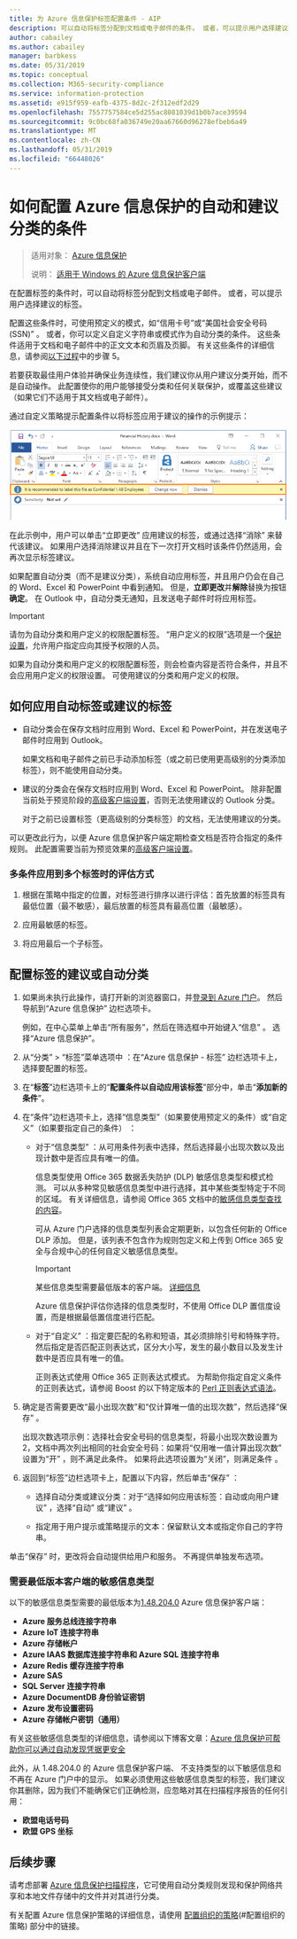 ```yaml
---
title: 为 Azure 信息保护标签配置条件 - AIP
description: 可以自动将标签分配到文档或电子邮件的条件。 或者，可以提示用户选择建议的标签。
author: cabailey
ms.author: cabailey
manager: barbkess
ms.date: 05/31/2019
ms.topic: conceptual
ms.collection: M365-security-compliance
ms.service: information-protection
ms.assetid: e915f959-eafb-4375-8d2c-2f312edf2d29
ms.openlocfilehash: 7557757584ce5d255ac8081039d1b0b7ace39594
ms.sourcegitcommit: 9c0bc68fa036749e20aa67660d96278efbeb6a49
ms.translationtype: MT
ms.contentlocale: zh-CN
ms.lasthandoff: 05/31/2019
ms.locfileid: "66448026"
---
```

# <a name="how-to-configure-conditions-for-automatic-and-recommended-classification-for-azure-information-protection"></a>如何配置 Azure 信息保护的自动和建议分类的条件

>适用对象：  [Azure 信息保护](https://azure.microsoft.com/pricing/details/information-protection)
>
> 说明：  [适用于 Windows 的 Azure 信息保护客户端](faqs.md#whats-the-difference-between-the-azure-information-protection-client-and-the-azure-information-protection-unified-labeling-client)

在配置标签的条件时，可以自动将标签分配到文档或电子邮件。 或者，可以提示用户选择建议的标签。 

配置这些条件时，可使用预定义的模式，如“信用卡号”或“美国社会安全号码 (SSN)”   。 或者，你可以定义自定义字符串或模式作为自动分类的条件。 这些条件适用于文档和电子邮件中的正文文本和页眉及页脚。 有关这些条件的详细信息，请参阅[以下过程](#to-configure-recommended-or-automatic-classification-for-a-label)中的步骤 5。

若要获取最佳用户体验并确保业务连续性，我们建议你从用户建议分类开始，而不是自动操作。 此配置使你的用户能够接受分类和任何关联保护，或覆盖这些建议（如果它们不适用于其文档或电子邮件）。

通过自定义策略提示配置条件以将标签应用于建议的操作的示例提示：

![Azure 信息保护检测和建议](./media/info-protect-recommend-calloutsv2.png)

在此示例中，用户可以单击“立即更改”  应用建议的标签，或通过选择“消除”  来替代该建议。 如果用户选择消除建议并且在下一次打开文档时该条件仍然适用，会再次显示标签建议。

如果配置自动分类（而不是建议分类），系统自动应用标签，并且用户仍会在自己的 Word、Excel 和 PowerPoint 中看到通知。 但是，**立即更改**并**解除**替换为按钮**确定**。 在 Outlook 中，自动分类无通知，且发送电子邮件时将应用标签。

> [!IMPORTANT]
>请勿为自动分类和用户定义的权限配置标签。 “用户定义的权限”选项是一个[保护设置](configure-policy-protection.md)，允许用户指定应向其授予权限的人员。
>
>如果为自动分类和用户定义的权限配置标签，则会检查内容是否符合条件，并且不会应用用户定义的权限设置。 可使用建议的分类和用户定义的权限。

## <a name="how-automatic-or-recommended-labels-are-applied"></a>如何应用自动标签或建议的标签

- 自动分类会在保存文档时应用到 Word、Excel 和 PowerPoint，并在发送电子邮件时应用到 Outlook。 
    
    如果文档和电子邮件之前已手动添加标签（或之前已使用更高级别的分类添加标签），则不能使用自动分类。 

- 建议的分类会在保存文档时应用到 Word、Excel 和 PowerPoint。 除非配置当前处于预览阶段的[高级客户端设置](./rms-client/client-admin-guide-customizations.md#enable-recommended-classification-in-outlook)，否则无法使用建议的 Outlook 分类。
    
    对于之前已设置标签（更高级别的分类标签）的文档，无法使用建议的分类。 

可以更改此行为，以便 Azure 信息保护客户端定期检查文档是否符合指定的条件规则。 此配置需要当前为预览效果的[高级客户端设置](./rms-client/client-admin-guide-customizations.md#turn-on-classification-to-run-continuously-in-the-background)。

### <a name="how-multiple-conditions-are-evaluated-when-they-apply-to-more-than-one-label"></a>多条件应用到多个标签时的评估方式

1. 根据在策略中指定的位置，对标签进行排序以进行评估：首先放置的标签具有最低位置（最不敏感），最后放置的标签具有最高位置（最敏感）。

2. 应用最敏感的标签。
 
3. 将应用最后一个子标签。


## <a name="to-configure-recommended-or-automatic-classification-for-a-label"></a>配置标签的建议或自动分类

1. 如果尚未执行此操作，请打开新的浏览器窗口，并[登录到 Azure 门户](configure-policy.md#signing-in-to-the-azure-portal)。 然后导航到“Azure 信息保护”  边栏选项卡。 
    
    例如，在中心菜单上单击“所有服务”，然后在筛选框中开始键入“信息”   。 选择“Azure 信息保护”。 

2. 从“分类” > “标签”菜单选项中   ：在“Azure 信息保护 - 标签”  边栏选项卡上，选择要配置的标签。

3. 在“**标签**”边栏选项卡上的“**配置条件以自动应用该标签**”部分中，单击“**添加新的条件**”。

4. 在“条件”边栏选项卡上，选择“信息类型”（如果要使用预定义的条件）或“自定义”（如果要指定自己的条件）    ：
    - 对于“信息类型”  ：从可用条件列表中选择，然后选择最小出现次数以及出现计数中是否应具有唯一的值。
        
        信息类型使用 Office 365 数据丢失防护 (DLP) 敏感信息类型和模式检测。 可以从多种常见敏感信息类型中进行选择，其中某些类型特定于不同的区域。 有关详细信息，请参阅 Office 365 文档中的[敏感信息类型查找的内容](/office365/securitycompliance/what-the-sensitive-information-types-look-for)。
        
        可从 Azure 门户选择的信息类型列表会定期更新，以包含任何新的 Office DLP 添加。 但是，该列表不包含作为规则包定义和上传到 Office 365 安全与合规中心的任何自定义敏感信息类型。
        
        > [!IMPORTANT]
        > 某些信息类型需要最低版本的客户端。 [详细信息](#sensitive-information-types-that-require-a-minimum-version-of-the-client) 
        
        Azure 信息保护评估你选择的信息类型时，不使用 Office DLP 置信度设置，而是根据最低置信度进行匹配。
    
    - 对于“自定义”  ：指定要匹配的名称和短语，其必须排除引号和特殊字符。 然后指定是否匹配正则表达式，区分大小写，发生的最小数目以及发生计数中是否应具有唯一的值。
        
        正则表达式使用 Office 365 正则表达式模式。 为帮助你指定自定义条件的正则表达式，请参阅 Boost 的以下特定版本的 [Perl 正则表达式语法](https://www.boost.org/doc/libs/1_37_0/libs/regex/doc/html/boost_regex/syntax/perl_syntax.html)。
        
5. 确定是否需要更改“最小出现次数”和“仅计算唯一值的出现次数”，然后选择“保存”    。 
    
    出现次数选项示例：选择社会安全号码的信息类型，将最小出现次数设置为 2，文档中两次列出相同的社会安全号码：如果将“仅用唯一值计算出现次数”  设置为“开”  ，则不满足此条件。 如果将此选项设置为“关闭”，则满足条件  。

6. 返回到“标签”边栏选项卡上，配置以下内容，然后单击“保存”   ：
    
    - 选择自动分类或建议分类：对于“选择如何应用该标签：自动或向用户建议”  ，选择“自动”  或“建议”  。
    
    - 指定用于用户提示或策略提示的文本：保留默认文本或指定你自己的字符串。

单击“保存”  时，更改将会自动提供给用户和服务。 不再提供单独发布选项。

### <a name="sensitive-information-types-that-require-a-minimum-version-of-the-client"></a>需要最低版本客户端的敏感信息类型

以下的敏感信息类型需要的最低版本为[1.48.204.0](./rms-client/client-version-release-history.md#version-1482040) Azure 信息保护客户端：

- **Azure 服务总线连接字符串**
- **Azure IoT 连接字符串**
- **Azure 存储帐户**
- **Azure IAAS 数据库连接字符串和 Azure SQL 连接字符串**
- **Azure Redis 缓存连接字符串**
- **Azure SAS**
- **SQL Server 连接字符串**
- **Azure DocumentDB 身份验证密钥**
- **Azure 发布设置密码**
- **Azure 存储帐户密钥（通用）**

有关这些敏感信息类型的详细信息，请参阅以下博客文章：[Azure 信息保护可帮助你可以通过自动发现凭据更安全](https://techcommunity.microsoft.com/t5/Azure-Information-Protection/Azure-Information-Protection-helps-you-to-be-more-secure-by/ba-p/360181)

此外，从 1.48.204.0 的 Azure 信息保护客户端、 不支持类型的以下敏感信息和不再在 Azure 门户中的显示。 如果必须使用这些敏感信息类型的标签，我们建议你其删除，因为我们不能确保它们正确检测，应忽略对其在扫描程序报告的任何引用：

- **欧盟电话号码**
- **欧盟 GPS 坐标**

## <a name="next-steps"></a>后续步骤

请考虑部署 [Azure 信息保护扫描程序](deploy-aip-scanner.md)，它可使用自动分类规则发现和保护网络共享和本地文件存储中的文件并对其进行分类。  

有关配置 Azure 信息保护策略的详细信息，请使用 [配置组织的策略](configure-policy.md#configuring-your-organizations-policy)(#配置组织的策略) 部分中的链接。
